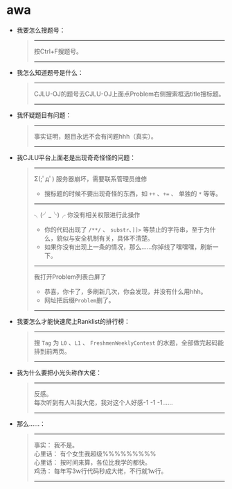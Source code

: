 awa
===
* 我要怎么搜题号：
    > ***
    >按Ctrl+F搜题号。  
    > ***

* 我怎么知道题号是什么：  
    > ***
    > CJLU-OJ的题号去CJLU-OJ上面点Problem右侧搜索框选title搜标题。    
    > ***
* 我怀疑题目有问题：
    > ***
    > 事实证明，题目永远不会有问题hhh（真实）。
    > ***
* 我CJLU平台上面老是出现奇奇怪怪的问题： 
    > ***
    >Σ(;ﾟдﾟ) 服务器崩坏，需要联系管理员维修  
    >
    > * 搜标题的时候不要出现奇怪的东西，如 `++` 、`+=` 、 单独的 `*` 等等。
    >
    > ***
    > ╮(╯_╰)╭ 你没有相关权限进行此操作  
    >
    >    * 你的代码出现了 `/**/` 、 `substr`、`]]>` 等禁止的字符串，至于为什么，貌似与安全机制有关，具体不清楚。  
    >    * 如果你没有出现上一条的情况，那么……你掉线了嘿嘿嘿，刷新一下。  
    >
    > ***
    > 我打开Problem列表白屏了  
    >
    >* 恭喜，你卡了，多刷新几次，你会发现，并没有什么用hhh。  
    >* 网址把后缀`Problem`删了。
    >
    > ***
* 我要怎么才能快速爬上Ranklist的排行榜：
    > ***
    > 搜 `Tag` 为 `L0` 、`L1` 、 `FreshmenWeeklyContest` 的水题，全部做完起码能排到前两页。
    > ***
* 我为什么要把小光头称作大佬：
    > ***
    > 反感。  
    > 每次听到有人叫我大佬，我对这个人好感-1 -1 -1……
    > ***
* 那么……：
    > ***
    > 事实： 我不是。  
    > 心里话： 有个女生我超级%%%%%%%%%  
    > 心里话： 按时间来算，各位比我学的都快。  
    > 鸡汤：  每年写3w行代码秒成大佬，不行就1w行。
    > ***